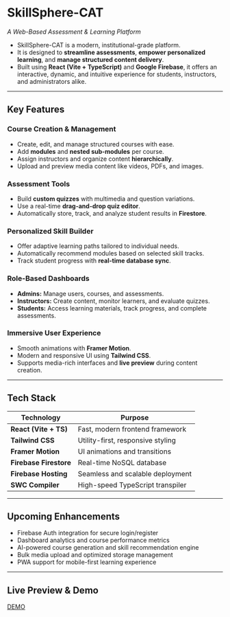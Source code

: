 # **SkillSphere-CAT**

_A Web-Based Assessment & Learning Platform_

* SkillSphere-CAT is a modern, institutional-grade platform.
* It is designed to **streamline assessments**, **empower personalized learning**, and **manage structured content delivery**.
* Built using **React (Vite + TypeScript)** and **Google Firebase**, it offers an interactive, dynamic, and intuitive experience for students, instructors, and administrators alike.

---

## Key Features

### **Course Creation & Management**

* Create, edit, and manage structured courses with ease.
* Add **modules** and **nested sub-modules** per course.
* Assign instructors and organize content **hierarchically**.
* Upload and preview media content like videos, PDFs, and images.

### **Assessment Tools**

* Build **custom quizzes** with multimedia and question variations.
* Use a real-time **drag-and-drop quiz editor**.
* Automatically store, track, and analyze student results in **Firestore**.

### **Personalized Skill Builder**

* Offer adaptive learning paths tailored to individual needs.
* Automatically recommend modules based on selected skill tracks.
* Track student progress with **real-time database sync**.

### **Role-Based Dashboards**

* **Admins:** Manage users, courses, and assessments.
* **Instructors:** Create content, monitor learners, and evaluate quizzes.
* **Students:** Access learning materials, track progress, and complete assessments.

### **Immersive User Experience**

* Smooth animations with **Framer Motion**.
* Modern and responsive UI using **Tailwind CSS**.
* Supports media-rich interfaces and **live preview** during content creation.

---

## Tech Stack

| Technology | Purpose |
| --- | --- |
| **React (Vite + TS)** | Fast, modern frontend framework |
| **Tailwind CSS** | Utility-first, responsive styling |
| **Framer Motion** | UI animations and transitions |
| **Firebase Firestore** | Real-time NoSQL database |
| **Firebase Hosting** | Seamless and scalable deployment |
| **SWC Compiler** | High-speed TypeScript transpiler |

---

## Upcoming Enhancements

* Firebase Auth integration for secure login/register
* Dashboard analytics and course performance metrics
* AI-powered course generation and skill recommendation engine
* Bulk media upload and optimized storage management
* PWA support for mobile-first learning experience

---

## Live Preview & Demo

[DEMO](https://skillsphere-cat-demo.vercel.app/)
